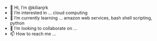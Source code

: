 - 👋 Hi, I’m @kilianjrk
- 👀 I’m interested in ...
cloud computing
- 🌱 I’m currently learning ...
amazon web services, bash shell scripting, python
- 💞️ I’m looking to collaborate on ...
- 📫 How to reach me ...


<!---
kilianjurke/kilianjurke is a ✨ special ✨ repository because its `README.md` (this file) appears on your GitHub profile.
You can click the Preview link to take a look at your changes.
--->

